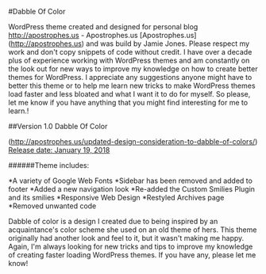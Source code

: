 
#Dabble Of Color

WordPress theme created and designed for personal blog http://apostrophes.us - Apostrophes.us [Apostrophes.us] (http://apostrophes.us) and was build by Jamie Jones. Please respect my work and don't copy snippets of code without credit. I have over a decade plus of experience working with WordPress themes and am constantly on the look out for new ways to improve my knowledge on how to create better themes for WordPress. I appreciate any suggestions anyone might have to better this theme or to help me learn new tricks to make WordPress themes load faster and less bloated and what I want it to do for myself. So please, let me know if you have anything that you might find interesting for me to learn.!

##Version 1.0 Dabble Of Color

(http://apostrophes.us/updated-design-consideration-to-dabble-of-colors/) [Release date: January 19, 2018](http://apostrophes.us/) 

######Theme includes:

*A variety of Google Web Fonts
*Sidebar has been removed and added to footer
*Added a new navigation look
*Re-added the Custom Smilies Plugin and its smilies
*Responsive Web Design 
*Restyled Archives page
*Removed unwanted code

Dabble of color is a design I created due to being inspired by an acquaintance's color scheme she used on an old theme of hers. This theme originally had another look and feel to it, but it wasn't making me happy. Again, I'm always looking for new tricks and tips to improve my knowledge of creating faster loading WordPress themes. If you have any, please let me know!

